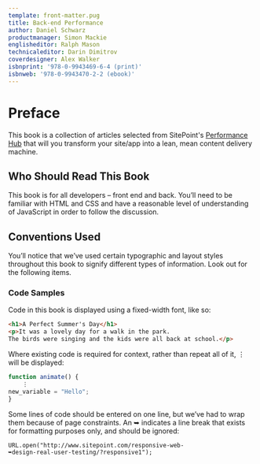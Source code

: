 ```yaml
---
template: front-matter.pug
title: Back-end Performance
author: Daniel Schwarz
productmanager: Simon Mackie
englisheditor: Ralph Mason
technicaleditor: Darin Dimitrov
coverdesigner: Alex Walker
isbnprint: '978-0-9943469-6-4 (print)'
isbnweb: '978-0-9943470-2-2 (ebook)' 
---
```

   

# Preface

This book is a collection of articles selected from SitePoint's [Performance Hub](hhttps://www.sitepoint.com/tag/performance-hub/) that will you transform your site/app into a lean, mean content delivery machine.

## Who Should Read This Book

This book is for all developers – front end and back. You’ll need to be familiar with HTML and CSS and have a reasonable level of understanding of JavaScript in order to follow the discussion.

## Conventions Used

You’ll notice that we’ve used certain typographic and layout styles throughout this book to signify different types of information. Look out for the following items.

### Code Samples

Code in this book is displayed using a fixed-width font, like so:

```html
<h1>A Perfect Summer's Day</h1>
<p>It was a lovely day for a walk in the park.
The birds were singing and the kids were all back at school.</p>
```
Where existing code is required for context, rather than repeat all of it, ⋮ will be displayed:

```js
function animate() {
    ⋮
new_variable = "Hello";
}
```

Some lines of code should be entered on one line, but we’ve had to wrap them because of page constraints. An ➥ indicates a line break that exists for formatting purposes only, and should be ignored:

```shell
URL.open("http://www.sitepoint.com/responsive-web-
➥design-real-user-testing/?responsive1");
```
